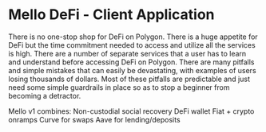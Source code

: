 # Mello DeFi - Client Application

There is no one-stop shop for DeFi on Polygon. There is a huge appetite for DeFi but the time commitment needed to access and utilize all the services is high. There are a number of separate services that a user has to learn and understand before accessing DeFi on Polygon. There are many pitfalls and simple mistakes that can easily be devastating, with examples of users losing thousands of dollars. Most of these pitfalls are predictable and just need some simple guardrails in place so as to stop a beginner from becoming a detractor.

Mello v1 combines:
Non-custodial social recovery DeFi wallet
Fiat + crypto onramps
Curve for swaps
Aave for lending/deposits
